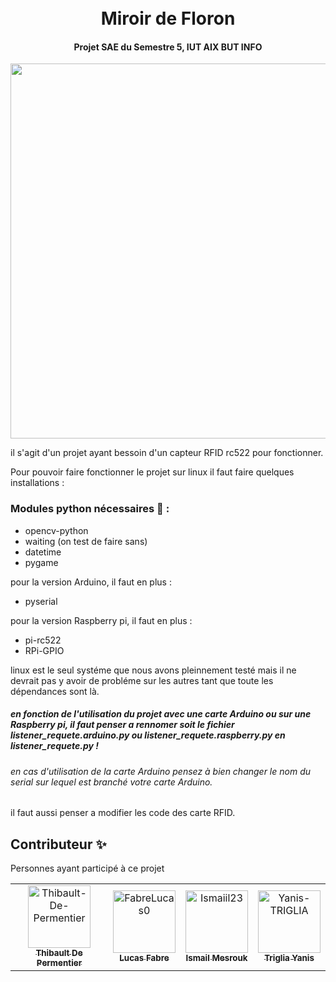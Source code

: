 <h1 align="center">
  <br>
   Miroir de Floron
  <br>
</h1>

<h4 align="center">
  Projet SAE du Semestre 5, IUT AIX BUT INFO <br>
</h4>
<div align="center"> 
  <img src="https://i.pinimg.com/originals/f6/4f/53/f64f53da53b34d2479f3b3bff26fa4fc.png" width="825" height="600">
</div>

il s'agit d'un projet ayant bessoin d'un capteur RFID rc522 pour fonctionner.

Pour pouvoir faire fonctionner le projet sur linux il faut faire quelques installations :

### Modules python nécessaires 🐍 :

* opencv-python
* waiting (on test de faire sans)
* datetime
* pygame

pour la version Arduino, il faut en plus :

* pyserial

pour la version Raspberry pi, il faut en plus :

* pi-rc522
* RPi-GPIO

linux est le seul systéme que nous avons pleinnement testé mais il ne devrait pas y avoir de probléme sur les autres tant que toute les dépendances sont là.

##### en fonction de l'utilisation du projet avec une carte Arduino ou sur une Raspberry pi, il faut penser a rennomer soit le fichier listener_requete.arduino.py ou listener_requete.raspberry.py en listener_requete.py !

###### en cas d'utilisation de la carte Arduino pensez à bien changer le nom du serial sur lequel est branché votre carte Arduino.

il faut aussi penser a modifier les code des carte RFID.

## Contributeur ✨

Personnes ayant participé à ce projet

<table >
  <td align="center">
  <a href="https://github.com/Thibault-De-Permentier">
    <img src="https://avatars.githubusercontent.com/u/91873613?v=4" width="100px;" alt="Thibault-De-Permentier"/> <br />
    <sub>
      <b>Thibault De Permentier</b>
    </sub>
  </a>
  </td>
  
  <td align="center">
  <a href="https://github.com/FabreLucas0">
    <img src="https://avatars.githubusercontent.com/u/92868641?v=4" width="100px;" alt="FabreLucas0"/> <br />
    <sub>
      <b>Lucas Fabre</b>
    </sub>
  </a>
  </td>
  
  <td align="center">
  <a href="https://github.com/Ismaiil23">
    <img src="https://avatars.githubusercontent.com/u/91462362?v=4" width="100px;" alt="Ismaiil23"/> <br />
    <sub>
      <b>Ismail Mesrouk</b>
    </sub>
  </a>
    <br />
    </a>
  </td>
  
  <td align="center">
  <a href="https://github.com/Yanis-TRIGLIA">
    <img src="https://avatars.githubusercontent.com/u/91632872?v=4" width="100px;" alt="Yanis-TRIGLIA"/> <br />
    <sub>
      <b>Triglia Yanis</b>
    </sub>
  </a>
    <br />
    </a>
  </td>
  

